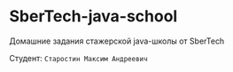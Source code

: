 # SberTech-java-school
Домашние задания стажерской java-школы от SberTech

Студент: `Старостин Максим Андреевич`
